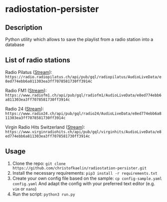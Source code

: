 # radiostation-persister
## Description 
Python utility which allows to save the playlist from a radio station into a database

## List of radio stations
Radio Pilatus ([Stream](https://radiopilatus.ice.infomaniak.ch/pilatus128.mp3)):\
```https://radio.radiopilatus.ch/api/pub/gql/radiopilatus/AudioLiveData/e8ed774ebb6a811303ea3ff7078581730ff3914c```

Radio FM1 ([Stream](https://radiofm1.ice.infomaniak.ch/radiofm1-128.mp3)):\
```https://www.radiofm1.ch/api/pub/gql/radiofm1/AudioLiveData/e8ed774ebb6a811303ea3ff7078581730ff3914c```

Radio 24 ([Stream](https://icecast.radio24.ch/radio24-rc-96-aac)):\
```https://www.radio24.ch/api/pub/gql/radio24/AudioLiveData/e8ed774ebb6a811303ea3ff7078581730ff3914c```

Virgin Radio Hits Switzerland ([Stream](https://icecast.argovia.ch/vhits)):\
```https://www.virginradiohits.ch/api/pub/gql/virginhits/AudioLiveData/e8ed774ebb6a811303ea3ff7078581730ff3914c```

## Usage
1) Clone the repo:
```git clone https://github.com/christofkaelin/radiostation-persister.git```
2) Install the necessary requirements:
```pip3 install -r requirements.txt```
3) Create your own config file based on the sample:
```cp config-sample.yaml config.yaml```
And adapt the config with your preferred text editor (e.g. `vim` or `nano`)
4) Run the script:
```python3 run.py```

